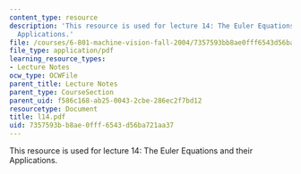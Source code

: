 ```yaml
---
content_type: resource
description: 'This resource is used for lecture 14: The Euler Equations and their
  Applications.'
file: /courses/6-801-machine-vision-fall-2004/7357593bb8ae0fff6543d56ba721aa37_l14.pdf
file_type: application/pdf
learning_resource_types:
- Lecture Notes
ocw_type: OCWFile
parent_title: Lecture Notes
parent_type: CourseSection
parent_uid: f586c168-ab25-0043-2cbe-286ec2f7bd12
resourcetype: Document
title: l14.pdf
uid: 7357593b-b8ae-0fff-6543-d56ba721aa37
---
```

This resource is used for lecture 14: The Euler Equations and their Applications.

